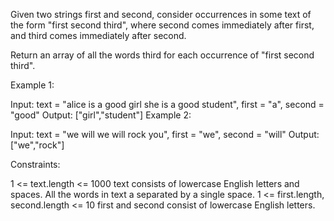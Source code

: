 Given two strings first and second, consider occurrences in some text of the form "first second third", where second comes immediately after first, and third comes immediately after second.

Return an array of all the words third for each occurrence of "first second third".

 

Example 1:

Input: text = "alice is a good girl she is a good student", first = "a", second = "good"
Output: ["girl","student"]
Example 2:

Input: text = "we will we will rock you", first = "we", second = "will"
Output: ["we","rock"]
 

Constraints:

1 <= text.length <= 1000
text consists of lowercase English letters and spaces.
All the words in text a separated by a single space.
1 <= first.length, second.length <= 10
first and second consist of lowercase English letters.